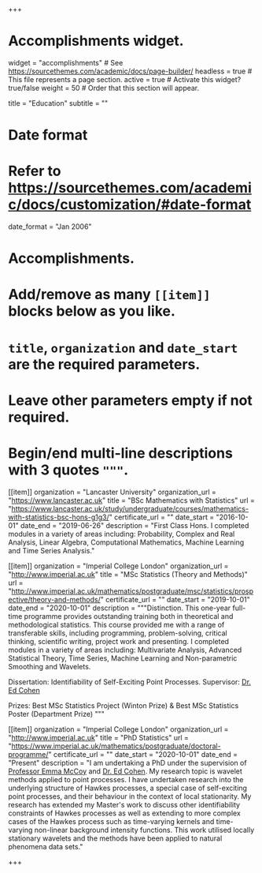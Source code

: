+++
# Accomplishments widget.
widget = "accomplishments"  # See https://sourcethemes.com/academic/docs/page-builder/
headless = true  # This file represents a page section.
active = true  # Activate this widget? true/false
weight = 50  # Order that this section will appear.

title = "Education"
subtitle = ""

# Date format
#   Refer to https://sourcethemes.com/academic/docs/customization/#date-format
date_format = "Jan 2006"

# Accomplishments.
#   Add/remove as many `[[item]]` blocks below as you like.
#   `title`, `organization` and `date_start` are the required parameters.
#   Leave other parameters empty if not required.
#   Begin/end multi-line descriptions with 3 quotes `"""`.

[[item]]
  organization = "Lancaster University"
  organization_url = "https://www.lancaster.ac.uk"
  title = "BSc Mathematics with Statistics"
  url = "https://www.lancaster.ac.uk/study/undergraduate/courses/mathematics-with-statistics-bsc-hons-g1g3/"
  certificate_url = ""
  date_start = "2016-10-01"
  date_end = "2019-06-26"
  description = "First Class Hons. I completed modules in a variety of areas including: Probability, Complex and Real Analysis, Linear Algebra, Computational Mathematics, Machine Learning and Time Series Analysis."

[[item]]
  organization = "Imperial College London"
  organization_url = "http://www.imperial.ac.uk"
  title = "MSc Statistics (Theory and Methods)"
  url = "http://www.imperial.ac.uk/mathematics/postgraduate/msc/statistics/prospective/theory-and-methods/"
  certificate_url = ""
  date_start = "2019-10-01"
  date_end = "2020-10-01"
  description = """Distinction. This one-year full-time programme provides outstanding training both in theoretical and methodological statistics. This course provided me with a range of transferable skills, including programming, problem-solving, critical thinking, scientific writing, project work and presenting. I completed modules in a variety of areas including: Multivariate Analysis, Advanced Statistical Theory, Time Series, Machine Learning and Non-parametric Smoothing and Wavelets.

Dissertation: Identifiability of Self-Exciting Point Processes.
Supervisor: [Dr. Ed Cohen](https://www.imperial.ac.uk/people/e.cohen)

Prizes: Best MSc Statistics Project (Winton Prize) & Best MSc Statistics Poster (Department Prize) """

[[item]]
  organization = "Imperial College London"
  organization_url = "http://www.imperial.ac.uk"
  title = "PhD Statistics"
  url = "https://www.imperial.ac.uk/mathematics/postgraduate/doctoral-programme/"
  certificate_url = ""
  date_start = "2020-10-01"
  date_end = "Present"
  description = "I am undertaking a PhD under the supervision of [Professor Emma McCoy](https://www.imperial.ac.uk/people/e.mccoy) and [Dr. Ed Cohen](https://www.imperial.ac.uk/people/e.cohen). My research topic is wavelet methods applied to point processes. I have undertaken research into the underlying structure of Hawkes processes, a special case of self-exciting point processes, and their behaviour in the context of local stationarity. My research has extended my Master's work to discuss other identifiability constraints of Hawkes processes as well as extending to more complex cases of the Hawkes process such as time-varying kernels and time-varying non-linear background intensity functions. This work utilised locally stationary wavelets and the methods have been applied to natural phenomena data sets."

+++
